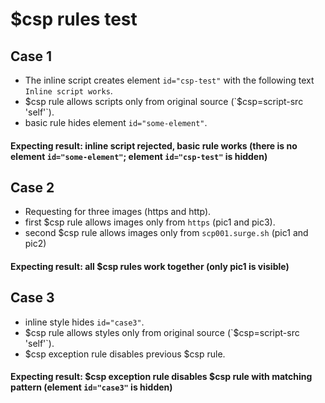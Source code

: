 # $csp rules test 

## Case 1
* The inline script creates element `id="csp-test"` with the following text `Inline script works`.
* $csp rule allows scripts only from original source (`$csp=script-src 'self'`).
* basic rule hides element `id="some-element"`.
#### Expecting result: inline script rejected, basic rule works (there is no element `id="some-element"`; element `id="csp-test"` is hidden)

## Case 2
* Requesting for three images (https and http).
* first $csp rule allows images only from `https` (pic1 and pic3).
* second $csp rule allows images only from `scp001.surge.sh` (pic1 and pic2)
#### Expecting result: all $csp rules work together (only pic1 is visible)

## Case 3
* inline style hides `id="case3"`.
* $csp rule allows styles only from original source (`$csp=script-src 'self'`).
* $csp exception rule disables previous $csp rule.
#### Expecting result: $csp exception rule disables $csp rule with matching pattern (element `id="case3"` is hidden)
